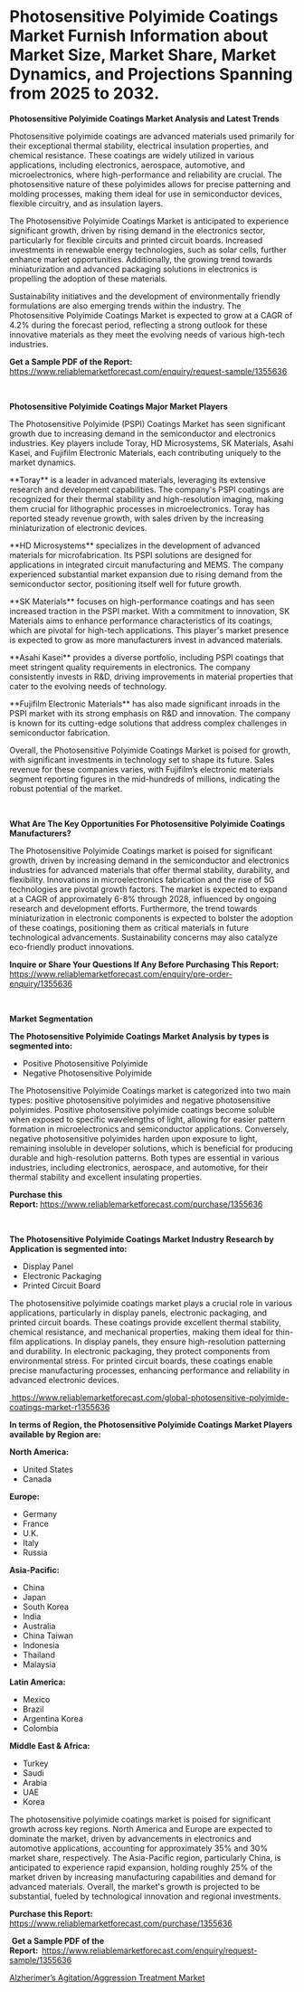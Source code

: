 <p><h1>Photosensitive Polyimide Coatings Market Furnish Information about Market Size, Market Share, Market Dynamics, and Projections Spanning from 2025 to 2032.</h1></p><p><strong>Photosensitive Polyimide Coatings Market Analysis and Latest Trends</strong></p>
<p><p>Photosensitive polyimide coatings are advanced materials used primarily for their exceptional thermal stability, electrical insulation properties, and chemical resistance. These coatings are widely utilized in various applications, including electronics, aerospace, automotive, and microelectronics, where high-performance and reliability are crucial. The photosensitive nature of these polyimides allows for precise patterning and molding processes, making them ideal for use in semiconductor devices, flexible circuitry, and as insulation layers.</p><p>The Photosensitive Polyimide Coatings Market is anticipated to experience significant growth, driven by rising demand in the electronics sector, particularly for flexible circuits and printed circuit boards. Increased investments in renewable energy technologies, such as solar cells, further enhance market opportunities. Additionally, the growing trend towards miniaturization and advanced packaging solutions in electronics is propelling the adoption of these materials.</p><p>Sustainability initiatives and the development of environmentally friendly formulations are also emerging trends within the industry. The Photosensitive Polyimide Coatings Market is expected to grow at a CAGR of 4.2% during the forecast period, reflecting a strong outlook for these innovative materials as they meet the evolving needs of various high-tech industries.</p></p>
<p><strong>Get a Sample PDF of the Report:&nbsp;</strong> <a href="https://www.reliablemarketforecast.com/enquiry/request-sample/1355636?utm_campaign=3081&utm_medium=2&utm_source=Github&utm_content=ia&utm_term=26032025&utm_id=photosensitive-polyimide-coatings">https://www.reliablemarketforecast.com/enquiry/request-sample/1355636</a></p>
<p>&nbsp;</p>
<p><strong>Photosensitive Polyimide Coatings Major Market Players</strong></p>
<p><p>The Photosensitive Polyimide (PSPI) Coatings Market has seen significant growth due to increasing demand in the semiconductor and electronics industries. Key players include Toray, HD Microsystems, SK Materials, Asahi Kasei, and Fujifilm Electronic Materials, each contributing uniquely to the market dynamics.</p><p>**Toray** is a leader in advanced materials, leveraging its extensive research and development capabilities. The company's PSPI coatings are recognized for their thermal stability and high-resolution imaging, making them crucial for lithographic processes in microelectronics. Toray has reported steady revenue growth, with sales driven by the increasing miniaturization of electronic devices.</p><p>**HD Microsystems** specializes in the development of advanced materials for microfabrication. Its PSPI solutions are designed for applications in integrated circuit manufacturing and MEMS. The company experienced substantial market expansion due to rising demand from the semiconductor sector, positioning itself well for future growth.</p><p>**SK Materials** focuses on high-performance coatings and has seen increased traction in the PSPI market. With a commitment to innovation, SK Materials aims to enhance performance characteristics of its coatings, which are pivotal for high-tech applications. This player's market presence is expected to grow as more manufacturers invest in advanced materials.</p><p>**Asahi Kasei** provides a diverse portfolio, including PSPI coatings that meet stringent quality requirements in electronics. The company consistently invests in R&D, driving improvements in material properties that cater to the evolving needs of technology.</p><p>**Fujifilm Electronic Materials** has also made significant inroads in the PSPI market with its strong emphasis on R&D and innovation. The company is known for its cutting-edge solutions that address complex challenges in semiconductor fabrication.</p><p>Overall, the Photosensitive Polyimide Coatings Market is poised for growth, with significant investments in technology set to shape its future. Sales revenue for these companies varies, with Fujifilm’s electronic materials segment reporting figures in the mid-hundreds of millions, indicating the robust potential of the market.</p></p>
<p>&nbsp;</p>
<p><strong>What Are The Key Opportunities For Photosensitive Polyimide Coatings Manufacturers?</strong></p>
<p><p>The Photosensitive Polyimide Coatings market is poised for significant growth, driven by increasing demand in the semiconductor and electronics industries for advanced materials that offer thermal stability, durability, and flexibility. Innovations in microelectronics fabrication and the rise of 5G technologies are pivotal growth factors. The market is expected to expand at a CAGR of approximately 6-8% through 2028, influenced by ongoing research and development efforts. Furthermore, the trend towards miniaturization in electronic components is expected to bolster the adoption of these coatings, positioning them as critical materials in future technological advancements. Sustainability concerns may also catalyze eco-friendly product innovations.</p></p>
<p><strong>Inquire or Share Your Questions If Any Before Purchasing This Report:</strong> <a href="https://www.reliablemarketforecast.com/enquiry/pre-order-enquiry/1355636?utm_campaign=3081&utm_medium=2&utm_source=Github&utm_content=ia&utm_term=26032025&utm_id=photosensitive-polyimide-coatings">https://www.reliablemarketforecast.com/enquiry/pre-order-enquiry/1355636</a></p>
<p>&nbsp;</p>
<p><strong>Market Segmentation</strong></p>
<p><strong>The Photosensitive Polyimide Coatings Market Analysis by types is segmented into:</strong></p>
<p><ul><li>Positive Photosensitive Polyimide</li><li>Negative Photosensitive Polyimide</li></ul></p>
<p><p>The Photosensitive Polyimide Coatings market is categorized into two main types: positive photosensitive polyimides and negative photosensitive polyimides. Positive photosensitive polyimide coatings become soluble when exposed to specific wavelengths of light, allowing for easier pattern formation in microelectronics and semiconductor applications. Conversely, negative photosensitive polyimides harden upon exposure to light, remaining insoluble in developer solutions, which is beneficial for producing durable and high-resolution patterns. Both types are essential in various industries, including electronics, aerospace, and automotive, for their thermal stability and excellent insulating properties.</p></p>
<p><strong>Purchase this Report:&nbsp;</strong><a href="https://www.reliablemarketforecast.com/purchase/1355636?utm_campaign=3081&utm_medium=2&utm_source=Github&utm_content=ia&utm_term=26032025&utm_id=photosensitive-polyimide-coatings">https://www.reliablemarketforecast.com/purchase/1355636</a></p>
<p>&nbsp;</p>
<p><strong>The Photosensitive Polyimide Coatings Market Industry Research by Application is segmented into:</strong></p>
<p><ul><li>Display Panel</li><li>Electronic Packaging</li><li>Printed Circuit Board</li></ul></p>
<p><p>The photosensitive polyimide coatings market plays a crucial role in various applications, particularly in display panels, electronic packaging, and printed circuit boards. These coatings provide excellent thermal stability, chemical resistance, and mechanical properties, making them ideal for thin-film applications. In display panels, they ensure high-resolution patterning and durability. In electronic packaging, they protect components from environmental stress. For printed circuit boards, these coatings enable precise manufacturing processes, enhancing performance and reliability in advanced electronic devices.</p></p>
<p><a href="https://www.reliablemarketforecast.com/global-photosensitive-polyimide-coatings-market-r1355636?utm_campaign=3081&utm_medium=2&utm_source=Github&utm_content=ia&utm_term=26032025&utm_id=photosensitive-polyimide-coatings">&nbsp;https://www.reliablemarketforecast.com/global-photosensitive-polyimide-coatings-market-r1355636</a></p>
<p><strong>In terms of Region, the Photosensitive Polyimide Coatings Market Players available by Region are:</strong></p>
<p>
    <p> <strong> North America: </strong>
        <ul>
            <li>United States</li>
            <li>Canada</li>
        </ul>
        </p> 
    <p> <strong> Europe: </strong>
        <ul>
            <li>Germany</li>
            <li>France</li>
            <li>U.K.</li>
            <li>Italy</li>
            <li>Russia</li>
        </ul>
        </p> 
    <p> <strong> Asia-Pacific: </strong>
        <ul>
            <li>China</li>
            <li>Japan</li>
            <li>South Korea</li>
            <li>India</li>
            <li>Australia</li>
            <li>China Taiwan</li>
            <li>Indonesia</li>
            <li>Thailand</li>
            <li>Malaysia</li>
        </ul>
        </p> 
    <p> <strong> Latin America: </strong>
        <ul>
            <li>Mexico</li>
            <li>Brazil</li>
            <li>Argentina Korea</li>
            <li>Colombia</li>
        </ul>
        </p> 
    <p> <strong> Middle East & Africa: </strong>
        <ul>
            <li>Turkey</li>
            <li>Saudi</li>
            <li>Arabia</li>
            <li>UAE</li>
            <li>Korea</li>
        </ul>
    </p>
    </p>
<p><p>The photosensitive polyimide coatings market is poised for significant growth across key regions. North America and Europe are expected to dominate the market, driven by advancements in electronics and automotive applications, accounting for approximately 35% and 30% market share, respectively. The Asia-Pacific region, particularly China, is anticipated to experience rapid expansion, holding roughly 25% of the market driven by increasing manufacturing capabilities and demand for advanced materials. Overall, the market's growth is projected to be substantial, fueled by technological innovation and regional investments.</p></p>
<p><strong>Purchase this Report: </strong><a href="https://www.reliablemarketforecast.com/purchase/1355636?utm_campaign=3081&utm_medium=2&utm_source=Github&utm_content=ia&utm_term=26032025&utm_id=photosensitive-polyimide-coatings">https://www.reliablemarketforecast.com/purchase/1355636</a></p>
<p>&nbsp;<strong>Get a Sample PDF of the Report:&nbsp;&nbsp;</strong><a href="https://www.reliablemarketforecast.com/enquiry/request-sample/1355636?utm_campaign=3081&utm_medium=2&utm_source=Github&utm_content=ia&utm_term=26032025&utm_id=photosensitive-polyimide-coatings">https://www.reliablemarketforecast.com/enquiry/request-sample/1355636</a></p>
<p><strong></strong></p>
<p><p><a href="https://github.com/saklpelzami95/Market-Research-Report-List-1/blob/main/alzherimers-agitationaggression-treatment-market.md?utm_campaign=3081&utm_medium=2&utm_source=Github&utm_content=ia&utm_term=26032025&utm_id=photosensitive-polyimide-coatings">Alzherimer’s Agitation/Aggression Treatment Market</a></p></p>